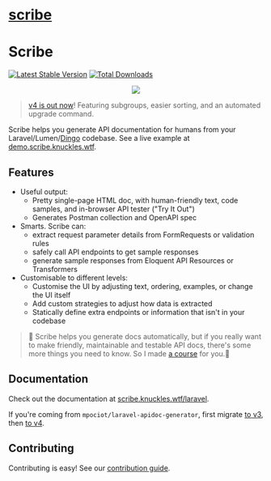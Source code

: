 # [scribe](https://github.com/knuckleswtf/scribe)

# Scribe

[![Latest Stable Version](https://poser.pugx.org/knuckleswtf/scribe/v/stable)](https://packagist.org/packages/knuckleswtf/scribe) [![Total Downloads](https://poser.pugx.org/knuckleswtf/scribe/downloads)](https://packagist.org/packages/knuckleswtf/scribe)

<p align="center">
  <img src="logo-scribe.png"><br>
</p>


> [v4 is out now](https://scribe.knuckles.wtf/blog/laravel-v4)! Featuring subgroups, easier sorting, and an automated upgrade command.

Scribe helps you generate API documentation for humans from your Laravel/Lumen/[Dingo](https://github.com/dingo/api) codebase. See a live example at [demo.scribe.knuckles.wtf](https://demo.scribe.knuckles.wtf).

## Features
- Useful output:
  - Pretty single-page HTML doc, with human-friendly text, code samples, and in-browser API tester ("Try It Out")
  - Generates Postman collection and OpenAPI spec
- Smarts. Scribe can:
  - extract request parameter details from FormRequests or validation rules
  - safely call API endpoints to get sample responses
  - generate sample responses from Eloquent API Resources or Transformers
- Customisable to different levels:
  - Customise the UI by adjusting text, ordering, examples, or change the UI itself
  - Add custom strategies to adjust how data is extracted
  - Statically define extra endpoints or information that isn't in your codebase

> 👋 Scribe helps you generate docs automatically, but if you really want to make friendly, maintainable and testable API docs, there's some more things you need to know. So I made [a course](https://shalvah.teachable.com/p/api-documentation-for-developers?utm_source=scribe-laravel&utm_medium=referral&utm_campaign=none) for you.🤗

## Documentation
Check out the documentation at [scribe.knuckles.wtf/laravel](http://scribe.knuckles.wtf/laravel).

If you're coming from `mpociot/laravel-apidoc-generator`, first migrate [to v3](https://scribe.knuckles.wtf/laravel/3.x/migrating-apidoc), then [to v4](https://scribe.knuckles.wtf/laravel/migrating-v4).

## Contributing
Contributing is easy! See our [contribution guide](https://scribe.knuckles.wtf/laravel/contributing).
